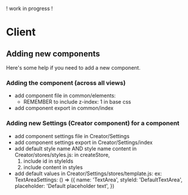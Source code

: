 ! work in progress !
# Client
## Adding new components
Here's some help if you need to add a new component.
### Adding the component (across all views)
- add component file in common/elements:
	- REMEMBER to include z-index: 1 in base css
- add component export in common/index
### Adding new Settings (Creator component) for a component
- add component settings file in Creator/Settings
- add component settings export in Creator/Settings/index
- add default style name AND style name content in Creator/stores/styles.js: in createStore,
    1. include id in styleIds
    2. include content in styles
- add default values in Creator/Settings/stores/template.js: 
ex:
		TextAreaSettings: () => ({
			name: 'TextArea',
			styleId: 'DefaultTextArea',
			placeholder: 'Default placeholder text',
		})